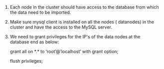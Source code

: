 1. Each node in the cluster should have access to the database from which the data need to be imported.
2. Make sure mysql client is installed on all the nodes \( datanodes\) in the cluster and have the access to the MySQL server.
3. We need to grant privileges for the IP's of the data nodes at the database end as below:

   grant all on \*.\* to  ‘root’@’localhost’ with grant option;

   flush privileges;



